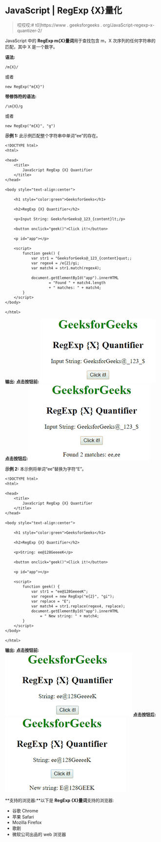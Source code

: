 # JavaScript | RegExp {X}量化

> 哎哎哎:# t0]https://www . geeksforgeeks . org/JavaScript-regexp-x-quantizer-2/

JavaScript 中的 **RegExp m{X}量词**用于查找包含 m，X 次序列的任何字符串的匹配，其中 X 是一个数字。

**语法:**

```
/m{X}/ 
```

或者

```
new RegExp("m{X}")
```

**带修饰符的语法:**

```
/\m{X}/g 
```

或者

```
new RegExp("m{X}", "g")
```

**示例 1:** 此示例匹配整个字符串中单词“ee”的存在。

```
<!DOCTYPE html>
<html>

<head>
    <title>
        JavaScript RegExp {X} Quantifier
    </title>
</head>

<body style="text-align:center">

    <h1 style="color:green">GeeksforGeeks</h1>

    <h2>RegExp {X} Quantifier</h2>

    <p>Input String: GeeksforGeeks@_123_{content}lt;/p>

    <button onclick="geek()">Click it!</button>

    <p id="app"></p>

    <script>
        function geek() {
            var str1 = "GeeksforGeeks@_123_{content}quot;;
            var regex4 = /e{2}/gi;
            var match4 = str1.match(regex4);

            document.getElementById("app").innerHTML
                    = "Found " + match4.length
                    + " matches: " + match4;
        }
    </script>
</body>

</html>                    
```

**输出:**
**点击按钮前:**
![xd](img/bc6a7a6c3b56b004f1167a07b901bebb.png)
**点击按钮后:**
![xd](img/1ad11389cbaedba63cf2c46140462878.png)

**示例 2:** 本示例将单词“ee”替换为字符“E”。

```
<!DOCTYPE html>
<html>

<head>
    <title>
        JavaScript RegExp {X} Quantifier
    </title>
</head>

<body style="text-align:center">

    <h1 style="color:green">GeeksforGeeks</h1>

    <h2>RegExp {X} Quantifier</h2>

    <p>String: ee@128GeeeeK</p>

    <button onclick="geek()">Click it!</button>

    <p id="app"></p>

    <script>
        function geek() {
            var str1 = "ee@128GeeeeK";
            var regex4 = new RegExp("e{2}", "gi");         
            var replace = "E";
            var match4 = str1.replace(regex4, replace);
            document.getElementById("app").innerHTML
                = " New string: " + match4;
        }
    </script>
</body>

</html>                    
```

**输出:**
**点击按钮前:**
![xd](img/499de9c84b80df45ffc99cf664e4ad43.png)
**点击按钮后:**
![xd](img/a10b93e70d049a7fe372da837a34f5a7.png)

**支持的浏览器:**以下是 **RegExp {X}量词**支持的浏览器:

*   谷歌 Chrome
*   苹果 Safari
*   Mozilla Firefox
*   歌剧
*   微软公司出品的 web 浏览器